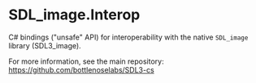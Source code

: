 # SDL_image.Interop

C# bindings ("unsafe" API) for interoperability with the native `SDL_image` library (SDL3_image).

For more information, see the main repository: https://github.com/bottlenoselabs/SDL3-cs
